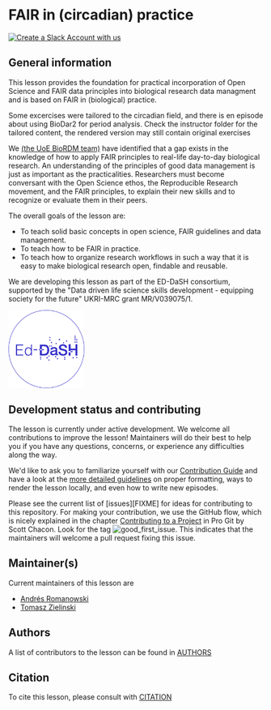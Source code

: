 # FAIR in (circadian) practice
[![Create a Slack Account with us](https://img.shields.io/badge/Create_Slack_Account-The_Carpentries-071159.svg)](https://swc-slack-invite.herokuapp.com/)

## General information

This lesson provides the foundation for practical incorporation of Open Science and FAIR data principles into biological research data managment and is based on
FAIR in (biological) practice.

Some excercises were tailored to the circadian field, and there is en episode about using BioDar2 for period analysis.
Check the instructor folder for the tailored content, the rendered version may still contain original exercises

We [(the UoE BioRDM team)](https://www.wiki.ed.ac.uk/display/RDMS/Research+Data+Management+SynthSys+%28f1sysrdm%29+Home) have identified that a gap exists in the knowledge of how to apply FAIR principles to real-life day-to-day biological research. An understanding of the principles of good data management is just as important as the practicalities. Researchers must become conversant with the Open Science ethos, the Reproducible Research movement, and the FAIR principles, to explain their new skills and to recognize or evaluate them in their peers.

The overall goals of the lesson are: 
* To teach solid basic concepts in open science, FAIR guidelines and data management.
* To teach how to be FAIR in practice.
* To teach how to organize research workflows in such a way that it is easy to make biological research open, findable and reusable.

We are developing this lesson as part of the ED-DaSH consortium, supported by the "Data driven life science skills development - equipping society for the future" UKRI-MRC grant MR/V039075/1.

<a href="https://github.com/carpentries-incubator/fair-bio-practice"> <img align="center" src="fig/Ed_DaSH_white_circle.png" alt="Ed_DaSH" width="150" /></a>

## Development status and contributing

The lesson is currently under active development. We welcome all contributions to improve the lesson! Maintainers will do their best to help you if you have any
questions, concerns, or experience any difficulties along the way.

We'd like to ask you to familiarize yourself with our [Contribution Guide](CONTRIBUTING.md) and have a look at
the [more detailed guidelines][lesson-example] on proper formatting, ways to render the lesson locally, and even
how to write new episodes.

Please see the current list of [issues][FIXME] for ideas for contributing to this
repository. For making your contribution, we use the GitHub flow, which is
nicely explained in the chapter [Contributing to a Project](http://git-scm.com/book/en/v2/GitHub-Contributing-to-a-Project) in Pro Git
by Scott Chacon.
Look for the tag ![good_first_issue](https://img.shields.io/badge/-good%20first%20issue-gold.svg). This indicates that the maintainers will welcome a pull request fixing this issue.


## Maintainer(s)

Current maintainers of this lesson are

* [Andrés Romanowski](https://github.com/aromanowski)
* [Tomasz Zielinski](https://github.com/tzielins)


## Authors

A list of contributors to the lesson can be found in [AUTHORS](AUTHORS)

## Citation

To cite this lesson, please consult with [CITATION](CITATION)

[cdh]: https://cdh.carpentries.org
[change-default-branch]: https://docs.github.com/en/github/administering-a-repository/changing-the-default-branch
[community-lessons]: https://carpentries.org/community-lessons
[lesson-example]: https://carpentries.github.io/lesson-example
